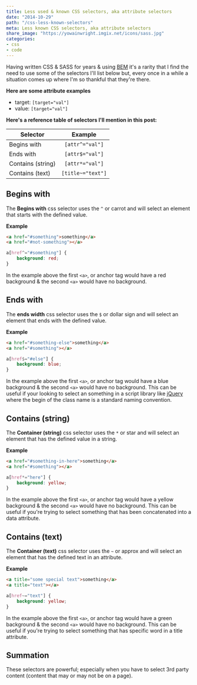 ```yaml
---
title: Less used & known CSS selectors, aka attribute selectors
date: "2014-10-29"
path: "/css-less-known-selectors"
meta: Less known CSS selectors, aka attribute selectors
share_image: "https://yowainwright.imgix.net/icons/sass.jpg"
categories:
- css
- code
---
```


Having written CSS & SASS for years & using [BEM](//csswizardry.com/2013/01/mindbemding-getting-your-head-round-bem-syntax/) it's a rarity that I find the need to use some of the selectors I'll list below but, every once in a while a situation comes up where I'm so thankful that they're there.

**Here are some attribute examples**

-  target:&nbsp;`[target="val"]`
-  value:&nbsp;`[target="val"]`

**Here's a reference table of selectors I'll mention in this post:**

| Selector | Example |
|----------|:-------------:|
| Begins with | `[attr^="val"]` |
| Ends with | `[attr$="val"]` |
| Contains (string) | `[attr*="val"]` |
| Contains (text) | `[title~="text"]` |

## Begins with

The **Begins with** css selector uses the `^` or carrot and will select an element that starts with the defined value.

**Example**
```html
<a href="#something">something</a>
<a href="#not-something"></a>
```


```css
a[href^="#something"] {
    background: red;
}
```

In the example above the first `<a>`, or anchor tag would have a red background & the second `<a>` would have no background.

## Ends with

The **ends width** css selector uses the `$` or dollar sign and will select an element that ends with the defined value.

**Example**

```html
<a href="#something-else">something</a>
<a href="#something"></a>
```

```css
a[href$="#else"] {
    background: blue;
}
```

In the example above the first `<a>`, or anchor tag would have a blue background & the second `<a>` would have no background.
This can be useful if your looking to select an something in a script library like [jQuery](http://jquery.com) where the begin of the class name is a standard naming convention.

## Contains (string)

The **Container (string)** css selector uses the `*` or star and will select an element that has the defined value in a string.

**Example**

```html
<a href="#something-in-here">something</a>
<a href="#something"></a>
```

```css
a[href*="here"] {
    background: yellow;
}
```

In the example above the first `<a>`, or anchor tag would have a yellow background & the second `<a>` would have no background. This can be useful if you're trying to select something that has been concatenated into a data attribute.

## Contains (text)

The **Container (text)** css selector uses the `~` or approx and will select an element that has the defined text in an attribute.

**Example**

```html
<a title="some special text">something</a>
<a title="text"></a>
```

```css
a[href~="text"] {
    background: yellow;
}
```

In the example above the first `<a>`, or anchor tag would have a green background & the second `<a>` would have no background.
This can be useful if you're trying to select something that has specific word in a title attribute.

## Summation

These selectors are powerful; especially when you have to select 3rd party content (content that may or may not be on a page).
